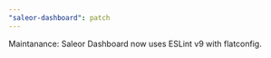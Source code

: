 ```yaml
---
"saleor-dashboard": patch
---
```


Maintanance: Saleor Dashboard now uses ESLint v9 with flatconfig.
